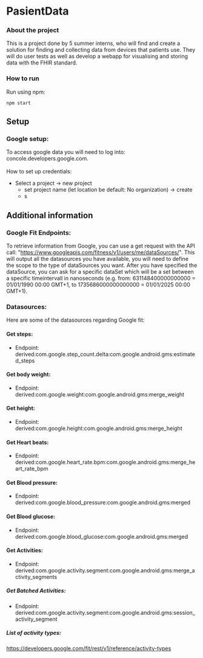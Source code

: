 # PasientData

### About the project
This is a project done by 5 summer interns, who will find and create a solution for finding and collecting data from devices that patients use. They will do user tests as well as develop a webapp for visualising and storing data with the FHIR standard. 

### How to run
Run using npm: 

```
npm start
```

## Setup
### Google setup:
To access google data you will need to log into: concole.developers.google.com. <br/>
<br/>
How to set up credentials:
* Select a project -> new project
    * set project name (let location be default: No organization) -> create
    * s


## Additional information

### Google Fit Endpoints:
To retrieve information from Google, you can use a get request with the API call: "https://www.googleapis.com/fitness/v1/users/me/dataSources/". This will output all the datasources you have available, you will need to define the scope to the type of dataSources you want. After you have specified the dataSource, you can ask for a specific dataSet which will be a set between a specific timeintervall in nanoseconds (e.g. from: 631148400000000000 = 01/01/1990 00:00 GMT+1, to 1735686000000000000 = 01/01/2025 00:00 GMT+1).

### Datasources:
Here are some of the datasources regarding Google fit:

#### Get steps:
- Endpoint: derived:com.google.step_count.delta:com.google.android.gms:estimated_steps

#### Get body weight:
- Endpoint: derived:com.google.weight:com.google.android.gms:merge_weight

#### Get height:
- Endpoint: derived:com.google.height:com.google.android.gms:merge_height

#### Get Heart beats:
- Endpoint: derived:com.google.heart_rate.bpm:com.google.android.gms:merge_heart_rate_bpm

#### Get Blood pressure:
- Endpoint: derived:com.google.blood_pressure:com.google.android.gms:merged

#### Get Blood glucose:
- Endpoint: derived:com.google.blood_glucose:com.google.android.gms:merged

#### Get Activities:
- Endpoint: derived:com.google.activity.segment:com.google.android.gms:merge_activity_segments

##### Get Batched Activities:
- Endpoint: derived:com.google.activity.segment:com.google.android.gms:session_activity_segment

##### List of activity types:
https://developers.google.com/fit/rest/v1/reference/activity-types